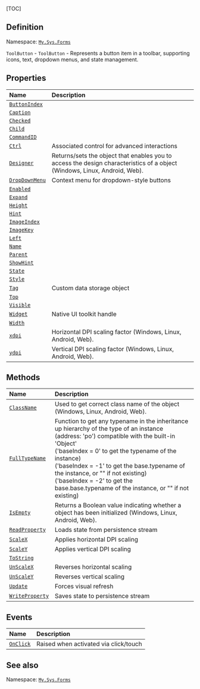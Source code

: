 [TOC]
## Definition
Namespace: [`My.Sys.Forms`](My.Sys.Forms.md)

`ToolButton` - `ToolButton` - Represents a button item in a toolbar, supporting icons, text, dropdown menus, and state management.

## Properties
|Name|Description|
| :------------ | :------------ |
|[`ButtonIndex`]("ToolButton.ButtonIndex.md")||
|[`Caption`]("ToolButton.Caption.md")||
|[`Checked`]("ToolButton.Checked.md")||
|[`Child`]("ToolButton.Child.md")||
|[`CommandID`]("ToolButton.CommandID.md")||
|[`Ctrl`]("ToolButton.Ctrl.md")|Associated control for advanced interactions|
|[`Designer`]("My.Sys.Object.Designer.md")|Returns/sets the object that enables you to access the design characteristics of a object (Windows, Linux, Android, Web).|
|[`DropDownMenu`]("ToolButton.DropDownMenu.md")|Context menu for dropdown-style buttons|
|[`Enabled`]("ToolButton.Enabled.md")||
|[`Expand`]("ToolButton.Expand.md")||
|[`Height`]("ToolButton.Height.md")||
|[`Hint`]("ToolButton.Hint.md")||
|[`ImageIndex`]("ToolButton.ImageIndex.md")||
|[`ImageKey`]("ToolButton.ImageKey.md")||
|[`Left`]("ToolButton.Left.md")||
|[`Name`]("ToolButton.Name.md")||
|[`Parent`]("ToolButton.Parent.md")||
|[`ShowHint`]("ToolButton.ShowHint.md")||
|[`State`]("ToolButton.State.md")||
|[`Style`]("ToolButton.Style.md")||
|[`Tag`]("ToolButton.Tag.md")|Custom data storage object|
|[`Top`]("ToolButton.Top.md")||
|[`Visible`]("ToolButton.Visible.md")||
|[`Widget`]("ToolButton.Widget.md")|Native UI toolkit handle|
|[`Width`]("ToolButton.Width.md")||
|[`xdpi`]("My.Sys.Object.xdpi.md")|Horizontal DPI scaling factor (Windows, Linux, Android, Web).|
|[`ydpi`]("My.Sys.Object.ydpi.md")|Vertical DPI scaling factor (Windows, Linux, Android, Web).|

## Methods
|Name|Description|
| :------------ | :------------ |
|[`ClassName`]("My.Sys.Object.ClassName.md")|Used to get correct class name of the object (Windows, Linux, Android, Web).|
|[`FullTypeName`]("My.Sys.Object.FullTypeName.md")|Function to get any typename in the inheritance up hierarchy of the type of an instance (address: 'po') compatible with the built-in 'Object' <br>  ('baseIndex =  0' to get the typename of the instance) <br>  ('baseIndex = -1' to get the base.typename of the instance, or "" if not existing) <br>  ('baseIndex = -2' to get the base.base.typename of the instance, or "" if not existing)|
|[`IsEmpty`]("My.Sys.Object.IsEmpty.md")|Returns a Boolean value indicating whether a object has been initialized (Windows, Linux, Android, Web).|
|[`ReadProperty`]("ToolButton.ReadProperty.md")|Loads state from persistence stream|
|[`ScaleX`]("My.Sys.Object.ScaleX.md")|Applies horizontal DPI scaling|
|[`ScaleY`]("My.Sys.Object.ScaleY.md")|Applies vertical DPI scaling|
|[`ToString`]("ToolButton.ToString.md")||
|[`UnScaleX`]("My.Sys.Object.UnScaleX.md")|Reverses horizontal scaling|
|[`UnScaleY`]("My.Sys.Object.UnScaleY.md")|Reverses vertical scaling|
|[`Update`]("ToolButton.Update.md")|Forces visual refresh|
|[`WriteProperty`]("ToolButton.WriteProperty.md")|Saves state to persistence stream|
## Events
|Name|Description|
| :------------ | :------------ |
|[`OnClick`]("ToolButton.OnClick.md") |Raised when activated via click/touch|
## See also
Namespace: [`My.Sys.Forms`](My.Sys.Forms.md)
